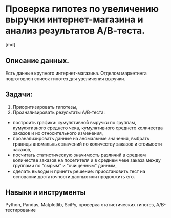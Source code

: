 # Проверка гипотез по увеличению выручки интернет-магазина и анализ результатов А/В-теста.

[md]

## Описание данных.

Есть данные крупного интернет-магазина.
Отделом маркетинга подготовлен список гипотез для увеличения выручки. 

## Задачи:

1. Приоритизировать гипотезы,
2. Проанализировать результаты A/B-теста:
- построить графики: кумулятивной выручки по группам, кумулятивного среднего чека, кумулятивного среднего количества заказов и их относительного изменения,
- проанализировать данные на аномальные значения, выбрать границы аномальных значений по количеству заказов и стоимости заказов,
- посчитать статистическую значимость различий в среднем количестве заказов на посетителя и в среднем чеке заказа между группами по "сырым" и "очищенным" данным,
- сделать выводы и принять решение: приостановить тест на основании достаточности данных или продолжить его.

## Навыки и инструменты

Python, 
Pandas, 
Matplotlib, 
SciPy, 
проверка статистических гипотез, 
А/В-тестирование
